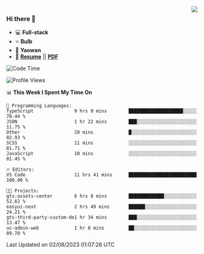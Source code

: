 <img align="right" src="https://github-readme-stats.vercel.app/api?username=LolipopJ&show_icons=true&count_private=true&hide_title=true&include_all_commits=true&theme=vue">

### Hi there 👋

- :computer: **Full-stack**
- :star: **Bulb**
- :pill: **Yaowan**
- :milky_way: [**Resume**](https://lolipopj.github.io/resume/) || [**PDF**](https://cdn.jsdelivr.net/gh/lolipopj/resume/export/resume-en.pdf)

<!--START_SECTION:waka-->
![Code Time](http://img.shields.io/badge/Code%20Time-1%2C520%20hrs%204%20mins-blue)

![Profile Views](http://img.shields.io/badge/Profile%20Views-1-blue)

📊 **This Week I Spent My Time On** 

```text
💬 Programming Languages: 
TypeScript               9 hrs 9 mins        ████████████████████░░░░░   78.44 % 
JSON                     1 hr 22 mins        ███░░░░░░░░░░░░░░░░░░░░░░   11.75 % 
Other                    20 mins             █░░░░░░░░░░░░░░░░░░░░░░░░   02.93 % 
SCSS                     11 mins             ░░░░░░░░░░░░░░░░░░░░░░░░░   01.71 % 
JavaScript               10 mins             ░░░░░░░░░░░░░░░░░░░░░░░░░   01.45 % 

🔥 Editors: 
VS Code                  11 hrs 41 mins      █████████████████████████   100.00 % 

🐱‍💻 Projects: 
gts-assets-center        6 hrs 8 mins        █████████████░░░░░░░░░░░░   52.62 % 
easyui-next              2 hrs 49 mins       ██████░░░░░░░░░░░░░░░░░░░   24.21 % 
gts-third-party-custom-de1 hr 34 mins        ███░░░░░░░░░░░░░░░░░░░░░░   13.47 % 
uc-admin-web             1 hr 8 mins         ██░░░░░░░░░░░░░░░░░░░░░░░   09.70 % 
```


 Last Updated on 02/08/2023 01:07:26 UTC
<!--END_SECTION:waka-->
